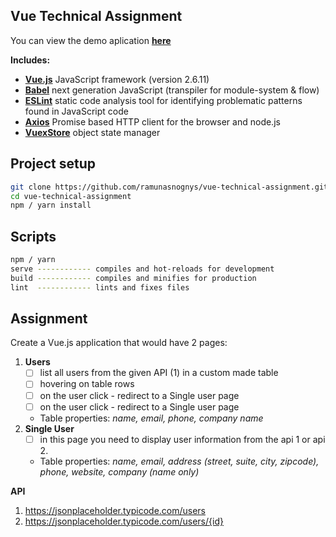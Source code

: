 ## Vue Technical Assignment

You can view the demo aplication [**here**](https://vue-technical-assignment.vercel.app/)

<b>Includes:</b>
- [**Vue.js**](https://vuejs.org//) JavaScript framework (version 2.6.11)
- [**Babel**](https://babeljs.io/) next generation JavaScript (transpiler for module-system & flow)
- [**ESLint**](https://eslint.org/) static code analysis tool for identifying problematic patterns found in JavaScript code
- [**Axios**](https://github.com/axios/axios) Promise based HTTP client for the browser and node.js
- [**VuexStore**](https://vuex.vuejs.org/guide/) object state manager

## Project setup

```bash
git clone https://github.com/ramunasnognys/vue-technical-assignment.git
cd vue-technical-assignment
npm / yarn install
```

## Scripts 

```bash
npm / yarn
serve ------------ compiles and hot-reloads for development
build ------------ compiles and minifies for production
lint  ------------ lints and fixes files
```

## Assignment 
Create a Vue.js application that would have 2 pages:
1. **Users**
   - [ ] list all users from the given API (1) in a custom made table
   - [ ] hovering on table rows
   - [ ] on the user click - redirect to a Single user page
   - [ ] on the user click - redirect to a Single user page
    - Table properties: *name, email, phone, company name*
2. **Single User**
   - [ ] in this page you need to display user information from the api 1 or api 2.
    - Table properties: *name, email, address (street, suite, city, zipcode), phone, website, company (name only)*

**API**
1. https://jsonplaceholder.typicode.com/users
2. https://jsonplaceholder.typicode.com/users/{id}



